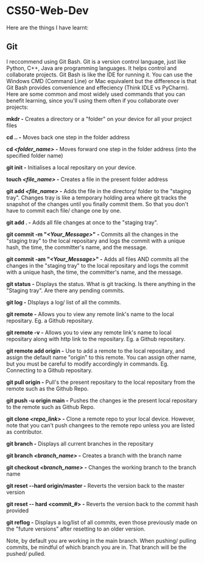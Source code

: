 # CS50-Web-Dev
Here are the things I have learnt:
## Git
I reccommend using Git Bash. Git is a version control language, just like Python, C++, Java are programming languages. It helps control and collaborate projects. Git Bash is like the IDE for running it. You can use the Windows CMD (Command Line) or Mac equivalent but the difference is that Git Bash provides convenience and effeciency (Think IDLE vs PyCharm).
Here are some common and most widely used commands that you can benefit learning, since you'll using them often if you collaborate over projects:

**mkdr -** Creates a directory or a "folder" on your device for all your project files

**cd .. -** Moves back one step in the folder address

**cd _<folder_name>_ -** Moves forward one step in the folder address (into the specified folder name)

**git init -** Initialises a local repositary on your device.

**touch _<file_name>_ -** Creates a file in the present folder address

**git add _<file_name>_ -** Adds the file in the directory/ folder to the "staging tray". Changes tray is like a temporary holding area where git tracks the snapshot of the changes until you finally commit them. So that you don't have to commit each file/ change one by one.

**git add . -** Adds all file changes at once to the "staging tray".

**git commit -m "_<Your_Message>_" -** Commits all the changes in the "staging tray" to the local repositary and logs the commit with a unique hash, the time, the committer's name, and the message.

**git commit -am "_<Your_Message>_" -** Adds all files AND commits all the changes in the "staging tray" to the local repositary and logs the commit with a unique hash, the time, the committer's name, and the message.

**git status -** Displays the status. What is git tracking. Is there anything in the "Staging tray". Are there any pending commits.

**git log -** DIsplays a log/ list of all the commits.

**git remote -** Allows you to view any remote link's name to the local repositary. Eg. a Github repositary.

**git remote -v -** Allows you to view any remote link's name to local repositary along with http link to the repositary. Eg. a Github repositary.

**git remote add origin _<Repo Link>_ -** Use to add a remote to the local repositary, and assign the default name "origin" to this remote. You can assign other name, but you must be careful to modify accordingly in commands.  Eg. Connecting to a Github repositary.

**git pull origin -** Pull's the present repositary to the local repositary from the remote such as the Github Repo.

**git push -u origin main -** Pushes the changes ie the present local repositary to the remote such as Github Repo.

**git clone _<repo_link>_ -** Clone a remote repo to your local device. However, note that you can't push changees to the remote repo unless you are listed as contributor.

**git branch -** Displays all current branches in the repositary

**git branch _<branch_name>_ -** Creates a branch with the branch name

**git checkout _<branch_name>_ -** Changes the working branch to the branch name

**git reset --hard origin/master -** Reverts the version back to the master version

**git reset -- hard <commit_#> -** Reverts the version back to the commit hash provided

**git reflog -** Displays a log/list of all commits, even those previously made on the "future versions" after resetting to an older version.

Note, by default you are working in the main branch. When pushing/ pulling commits, be mindful of which branch you are in. That branch will be the pushed/ pulled.
